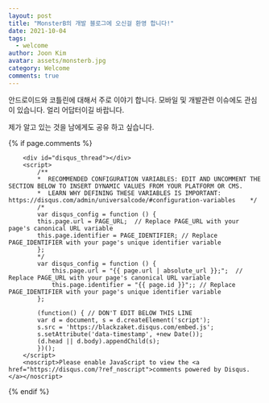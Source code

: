 ```yaml
---
layout: post
title: "MonsterB의 개발 블로그에 오신걸 환영 합니다!"
date: 2021-10-04
tags:
  - welcome
author: Joon Kim
avatar: assets/monsterb.jpg
category: Welcome
comments: true
---
```


안드로이드와 코틀린에 대해서 주로 이야기 합니다. 
모바일 및 개발관련 이슈에도 관심이 있습니다. 
얼리 어답터이길 바랍니다. 

제가 알고 있는 것을 남에게도 공유 하고 싶습니다. 


[jekyll-docs]: https://jekyllrb.com/docs/home
[jekyll-gh]: https://github.com/jekyll/jekyll
[jekyll-talk]: https://talk.jekyllrb.com/


{% if page.comments %}
<!-- {%- include disqus_comments.html -%} -->
        <div id="disqus_thread"></div>
        <script>
            /**
            *  RECOMMENDED CONFIGURATION VARIABLES: EDIT AND UNCOMMENT THE SECTION BELOW TO INSERT DYNAMIC VALUES FROM YOUR PLATFORM OR CMS.
            *  LEARN WHY DEFINING THESE VARIABLES IS IMPORTANT: https://disqus.com/admin/universalcode/#configuration-variables    */
            /*
            var disqus_config = function () {
            this.page.url = PAGE_URL;  // Replace PAGE_URL with your page's canonical URL variable
            this.page.identifier = PAGE_IDENTIFIER; // Replace PAGE_IDENTIFIER with your page's unique identifier variable
            };
            */
            var disqus_config = function () {
                this.page.url = "{{ page.url | absolute_url }};";  // Replace PAGE_URL with your page's canonical URL variable
                this.page.identifier = "{{ page.id }}";; // Replace PAGE_IDENTIFIER with your page's unique identifier variable
            };

            (function() { // DON'T EDIT BELOW THIS LINE
            var d = document, s = d.createElement('script');
            s.src = 'https://blackzaket.disqus.com/embed.js';
            s.setAttribute('data-timestamp', +new Date());
            (d.head || d.body).appendChild(s);
            })();
        </script>
        <noscript>Please enable JavaScript to view the <a href="https://disqus.com/?ref_noscript">comments powered by Disqus.</a></noscript>    
{% endif %}
